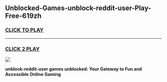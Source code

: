 
## Unblocked-Games-unblock-reddit-user-Play-Free-619zh
<h3>
<a href="https://premium76.site?title=unblock-reddit-user&ref=20M">CLICK TO PLAY</a></h3>
<hr>

<h3>
<a href="https://premium76.site?title=unblock-reddit-user&ref=20M">CLICK 2 PLAY</a>
  
</h3>

<a href="https://premium76.site?title=unblock-reddit-user&ref=19M"><img src="https://clearcache.store/games.png"></a>


**unblock-reddit-user games unblocked: Your Gateway to Fun and Accessible Online Gaming**
